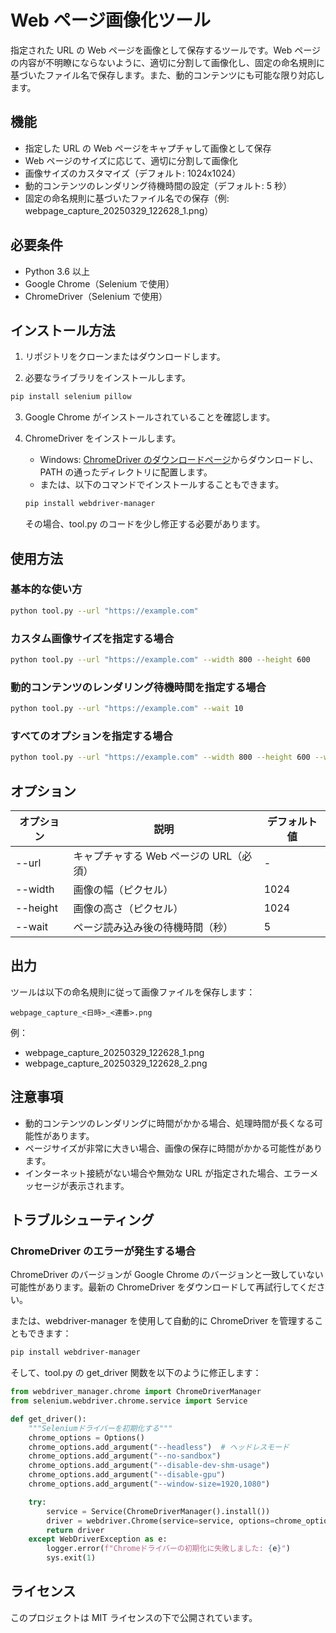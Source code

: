 # Web ページ画像化ツール

指定された URL の Web ページを画像として保存するツールです。Web ページの内容が不明瞭にならないように、適切に分割して画像化し、固定の命名規則に基づいたファイル名で保存します。また、動的コンテンツにも可能な限り対応します。

## 機能

- 指定した URL の Web ページをキャプチャして画像として保存
- Web ページのサイズに応じて、適切に分割して画像化
- 画像サイズのカスタマイズ（デフォルト: 1024x1024）
- 動的コンテンツのレンダリング待機時間の設定（デフォルト: 5 秒）
- 固定の命名規則に基づいたファイル名での保存（例: webpage_capture_20250329_122628_1.png）

## 必要条件

- Python 3.6 以上
- Google Chrome（Selenium で使用）
- ChromeDriver（Selenium で使用）

## インストール方法

1. リポジトリをクローンまたはダウンロードします。

2. 必要なライブラリをインストールします。

```bash
pip install selenium pillow
```

3. Google Chrome がインストールされていることを確認します。

4. ChromeDriver をインストールします。
   - Windows: [ChromeDriver のダウンロードページ](https://sites.google.com/a/chromium.org/chromedriver/downloads)からダウンロードし、PATH の通ったディレクトリに配置します。
   - または、以下のコマンドでインストールすることもできます。
   ```bash
   pip install webdriver-manager
   ```
   その場合、tool.py のコードを少し修正する必要があります。

## 使用方法

### 基本的な使い方

```bash
python tool.py --url "https://example.com"
```

### カスタム画像サイズを指定する場合

```bash
python tool.py --url "https://example.com" --width 800 --height 600
```

### 動的コンテンツのレンダリング待機時間を指定する場合

```bash
python tool.py --url "https://example.com" --wait 10
```

### すべてのオプションを指定する場合

```bash
python tool.py --url "https://example.com" --width 800 --height 600 --wait 10
```

## オプション

| オプション | 説明                                    | デフォルト値 |
| ---------- | --------------------------------------- | ------------ |
| --url      | キャプチャする Web ページの URL（必須） | -            |
| --width    | 画像の幅（ピクセル）                    | 1024         |
| --height   | 画像の高さ（ピクセル）                  | 1024         |
| --wait     | ページ読み込み後の待機時間（秒）        | 5            |

## 出力

ツールは以下の命名規則に従って画像ファイルを保存します：

```
webpage_capture_<日時>_<連番>.png
```

例：

- webpage_capture_20250329_122628_1.png
- webpage_capture_20250329_122628_2.png

## 注意事項

- 動的コンテンツのレンダリングに時間がかかる場合、処理時間が長くなる可能性があります。
- ページサイズが非常に大きい場合、画像の保存に時間がかかる可能性があります。
- インターネット接続がない場合や無効な URL が指定された場合、エラーメッセージが表示されます。

## トラブルシューティング

### ChromeDriver のエラーが発生する場合

ChromeDriver のバージョンが Google Chrome のバージョンと一致していない可能性があります。最新の ChromeDriver をダウンロードして再試行してください。

または、webdriver-manager を使用して自動的に ChromeDriver を管理することもできます：

```bash
pip install webdriver-manager
```

そして、tool.py の get_driver 関数を以下のように修正します：

```python
from webdriver_manager.chrome import ChromeDriverManager
from selenium.webdriver.chrome.service import Service

def get_driver():
    """Seleniumドライバーを初期化する"""
    chrome_options = Options()
    chrome_options.add_argument("--headless")  # ヘッドレスモード
    chrome_options.add_argument("--no-sandbox")
    chrome_options.add_argument("--disable-dev-shm-usage")
    chrome_options.add_argument("--disable-gpu")
    chrome_options.add_argument("--window-size=1920,1080")

    try:
        service = Service(ChromeDriverManager().install())
        driver = webdriver.Chrome(service=service, options=chrome_options)
        return driver
    except WebDriverException as e:
        logger.error(f"Chromeドライバーの初期化に失敗しました: {e}")
        sys.exit(1)
```

## ライセンス

このプロジェクトは MIT ライセンスの下で公開されています。
